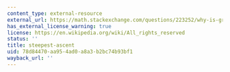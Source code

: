 ```yaml
---
content_type: external-resource
external_url: https://math.stackexchange.com/questions/223252/why-is-gradient-the-direction-of-steepest-ascent
has_external_license_warning: true
license: https://en.wikipedia.org/wiki/All_rights_reserved
status: ''
title: steepest-ascent
uid: 78d84470-aa95-4ad0-a8a3-b2bc74b93bf1
wayback_url: ''
---
```

